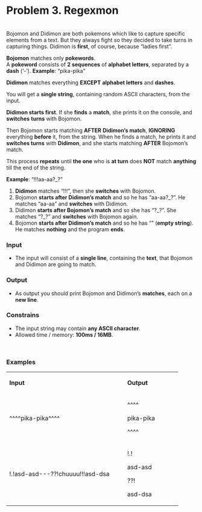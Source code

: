<h1>Problem 3. Regexmon</h1>
<p><br /> Bojomon and Didimon are both pokemons which like to capture specific elements from a text. But they always fight so they decided to take turns in capturing things. Didimon is <strong>first</strong>, of course, because &ldquo;ladies first&rdquo;.</p>
<p><strong>Bojomon</strong> matches only <strong>pokewords</strong>. <br /> A <strong>pokeword</strong> consists of <strong>2 sequences</strong> of <strong>alphabet letters</strong>, separated by a <strong>dash</strong> (&lsquo;-&rsquo;). <strong>Example</strong>: &ldquo;pika-pika&rdquo;</p>
<p><strong>Didimon</strong> matches everything <strong>EXCEPT</strong> <strong>alphabet letters</strong> and <strong>dashes</strong>.</p>
<p>You will get a <strong>single string</strong>, containing random ASCII characters, from the input.</p>
<p><strong>Didimon starts first</strong>. If she <strong>finds</strong> a <strong>match</strong>, she prints it on the console, and <strong>switches</strong> <strong>turns</strong> with Bojomon.</p>
<p>Then Bojomon starts matching <strong>AFTER</strong> <strong>Didimon&rsquo;s match</strong>, <strong>IGNORING</strong> everything <strong>before</strong> it, from the string. When he finds a match, he prints it and <strong>switches turns</strong> with <strong>Didimon</strong>, and she starts matching <strong>AFTER</strong> Bojomon&rsquo;s match.</p>
<p>This process <strong>repeats</strong> until <strong>the one</strong> who is <strong>at turn</strong> does <strong>NOT</strong> match <strong>anything</strong> till the end of the string.</p>
<p><strong>Example</strong>: &ldquo;!!!aa-aa?_?&rdquo;</p>
<ol>
<li><strong>Didimon</strong> matches &ldquo;!!!&rdquo;, then she <strong>switches</strong> with Bojomon.</li>
<li>Bojomon <strong>starts after Didimon&rsquo;s match</strong> and so he has &ldquo;aa-aa?_?&rdquo;. He matches &ldquo;aa-aa&rdquo; and <strong>switches</strong> with Didimon.</li>
<li>Didimon <strong>starts after Bojomon&rsquo;s match</strong> and so she has &ldquo;?_?&rdquo;. She matches &ldquo;?_?&rdquo; and <strong>switches</strong> with Bojomon again.</li>
<li>Bojomon <strong>starts after Didimon&rsquo;s match</strong> and so he has &ldquo;&rdquo; (<strong>empty string</strong>). He matches <strong>nothing</strong> and the program <strong>ends</strong>.</li>
</ol>
<h3>Input</h3>
<ul>
<li>The input will consist of a <strong>single line</strong>, containing the <strong>text</strong>, that Bojomon and Didimon are going to match.</li>
</ul>
<h3>Output</h3>
<ul>
<li>As output you should print Bojomon and Didimon&rsquo;s <strong>matches</strong>, each on a <strong>new line</strong>.</li>
</ul>
<h3>Constrains</h3>
<ul>
<li>The input string may contain <strong>any ASCII character</strong>.</li>
<li>Allowed time / memory: <strong>100ms / 16MB</strong>.</li>
</ul>
<p>&nbsp;</p>
<h3>Examples</h3>
<table width="0">
<tbody>
<tr>
<td width="297">
<p><strong>Input</strong></p>
</td>
<td width="127">
<p><strong>Output</strong></p>
</td>
</tr>
<tr>
<td width="297">
<p>^^^^pika-pika^^^^</p>
</td>
<td width="127">
<p>^^^^</p>
<p>pika-pika</p>
<p>^^^^</p>
</td>
</tr>
<tr>
<td width="297">
<p>!.!asd-asd---??!chuuuu!!!asd-dsa</p>
</td>
<td width="127">
<p>!.!</p>
<p>asd-asd</p>
<p>??!</p>
<p>asd-dsa</p>
</td>
</tr>
</tbody>
</table>
<h2>&nbsp;</h2>
<p>&nbsp;&nbsp;&nbsp;&nbsp;&nbsp;&nbsp;&nbsp;&nbsp;&nbsp;&nbsp;&nbsp;&nbsp;&nbsp;&nbsp;&nbsp;&nbsp;&nbsp;&nbsp;&nbsp;&nbsp;&nbsp;&nbsp;&nbsp;&nbsp;&nbsp;&nbsp;&nbsp;&nbsp;&nbsp;&nbsp;&nbsp;&nbsp;&nbsp;&nbsp;&nbsp;&nbsp;&nbsp;&nbsp;&nbsp;&nbsp;&nbsp;&nbsp;&nbsp;&nbsp;&nbsp;&nbsp;&nbsp;&nbsp;&nbsp;&nbsp;&nbsp;&nbsp;&nbsp;&nbsp;&nbsp;&nbsp;&nbsp;&nbsp;&nbsp;&nbsp;&nbsp;&nbsp;&nbsp;&nbsp;&nbsp;&nbsp;&nbsp;&nbsp;&nbsp;&nbsp;&nbsp;&nbsp;&nbsp;&nbsp;&nbsp;&nbsp;&nbsp;&nbsp;&nbsp;&nbsp;&nbsp;&nbsp;&nbsp;&nbsp;&nbsp;&nbsp;&nbsp;&nbsp;&nbsp;&nbsp;&nbsp;&nbsp;&nbsp;&nbsp;&nbsp;&nbsp;&nbsp;&nbsp;&nbsp;&nbsp;&nbsp;&nbsp;&nbsp;&nbsp;&nbsp;&nbsp;&nbsp;&nbsp;&nbsp;&nbsp;&nbsp;&nbsp;&nbsp;&nbsp;&nbsp;&nbsp;&nbsp;&nbsp;&nbsp;&nbsp;&nbsp;&nbsp;&nbsp;&nbsp;&nbsp;&nbsp;&nbsp;&nbsp;&nbsp;&nbsp;&nbsp;</p>